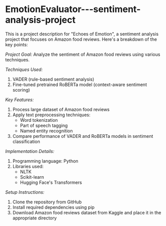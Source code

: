 # EmotionEvaluator---sentiment-analysis-project
This is a project description for "Echoes of Emotion", a sentiment analysis project that focuses on Amazon food reviews. Here's a breakdown of the key points:

*Project Goal:* Analyze the sentiment of Amazon food reviews using various techniques.

*Techniques Used:*

1. VADER (rule-based sentiment analysis)
2. Fine-tuned pretrained RoBERTa model (context-aware sentiment scoring)

*Key Features:*

1. Process large dataset of Amazon food reviews
2. Apply text preprocessing techniques:
    - Word tokenization
    - Part of speech tagging
    - Named entity recognition
3. Compare performance of VADER and RoBERTa models in sentiment classification

*Implementation Details:*

1. Programming language: Python
2. Libraries used:
    - NLTK
    - Scikit-learn
    - Hugging Face's Transformers

*Setup Instructions:*

1. Clone the repository from GitHub
2. Install required dependencies using pip
3. Download Amazon food reviews dataset from Kaggle and place it in the appropriate directory

 

